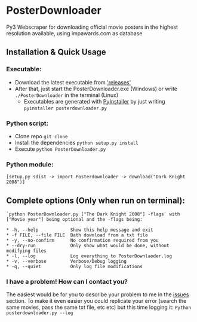# PosterDownloader
Py3 Webscraper for downloading official movie posters in the highest resolution available, using impawards.com as database

## Installation & Quick Usage

### Executable:
* Download the latest executable from ['releases'](https://github.com/FdelMazo/PosterDownloader/releases)
* After that, just start the PosterDownloader.exe (Windows) or write `./PosterDownloader` in the terminal (Linux)
    * Executables are generated with [PyInstaller](http://www.pyinstaller.org/) by just writing `pyinstaller posterdownloader.py`

### Python script:
* Clone repo `git clone`
* Install the dependencies `python setup.py install`
* Execute `python PosterDownloader.py`
    
### Python module:
    [setup.py sdist -> import Posterdownloader -> download("Dark Knight 2008")]
    
## Complete options (Only when run on terminal):
    `python PosterDownloader.py ["The Dark Knight 2008"] -flags` with ["Movie year"] being optional and the -flags being:
    
    * -h, --help            Show this help message and exit
    * -f FILE, --file FILE  Bath download from a txt file
    * -y, --no-confirm      No confirmation required from you
    * --dry-run             Only show what would be done, without modifying files
    * -l, --log             Log everything to PosterDownlaoder.log
    * -v, --verbose         Verbose/Debug logging
    * -q, --quiet           Only log file modifications

### I have a problem! How can I contact you?

The easiest would be for you to describe your problem to me in the [issues](https://github.com/FdelMazo/posterdownloader/issues) section. To make it even easier you could replicate your error (search the same movies, pass the same txt file, etc etc) but this time logging it:
`Python posterdownloader.py --log`